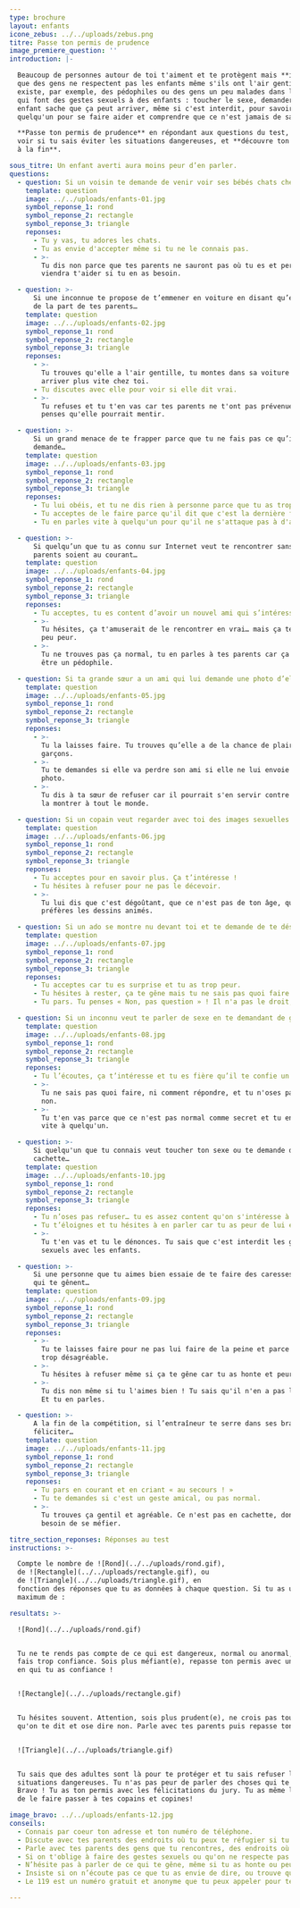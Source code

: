 ```yaml
---
type: brochure
layout: enfants
icone_zebus: ../../uploads/zebus.png
titre: Passe ton permis de prudence
image_premiere_question: ''
introduction: |-

  Beaucoup de personnes autour de toi t'aiment et te protègent mais **il arrive
  que des gens ne respectent pas les enfants même s'ils ont l'air gentils**. Il
  existe, par exemple, des pédophiles ou des gens un peu malades dans leur tête
  qui font des gestes sexuels à des enfants : toucher le sexe, demander des caresses, se montrer nu. Il faut qu'un
  enfant sache que ça peut arriver, même si c'est interdit, pour savoir comment se protéger, en parler à
  quelqu'un pour se faire aider et comprendre que ce n'est jamais de sa faute.

  **Passe ton permis de prudence** en répondant aux questions du test, pour
  voir si tu sais éviter les situations dangereuses, et **découvre ton résultat
  à la fin**.

sous_titre: Un enfant averti aura moins peur d’en parler.
questions:
  - question: Si un voisin te demande de venir voir ses bébés chats chez lui…
    template: question
    image: ../../uploads/enfants-01.jpg
    symbol_reponse_1: rond
    symbol_reponse_2: rectangle
    symbol_reponse_3: triangle
    reponses:
      - Tu y vas, tu adores les chats.
      - Tu as envie d'accepter même si tu ne le connais pas.
      - >-
        Tu dis non parce que tes parents ne sauront pas où tu es et personne ne
        viendra t'aider si tu en as besoin.

  - question: >-
      Si une inconnue te propose de t’emmener en voiture en disant qu’elle vient
      de la part de tes parents…
    template: question
    image: ../../uploads/enfants-02.jpg
    symbol_reponse_1: rond
    symbol_reponse_2: rectangle
    symbol_reponse_3: triangle
    reponses:
      - >-
        Tu trouves qu'elle a l'air gentille, tu montes dans sa voiture pour
        arriver plus vite chez toi.
      - Tu discutes avec elle pour voir si elle dit vrai.
      - >-
        Tu refuses et tu t'en vas car tes parents ne t'ont pas prévenue et tu
        penses qu'elle pourrait mentir.

  - question: >-
      Si un grand menace de te frapper parce que tu ne fais pas ce qu’il te
      demande…
    template: question
    image: ../../uploads/enfants-03.jpg
    symbol_reponse_1: rond
    symbol_reponse_2: rectangle
    symbol_reponse_3: triangle
    reponses:
      - Tu lui obéis, et tu ne dis rien à personne parce que tu as trop peur.
      - Tu acceptes de le faire parce qu'il dit que c'est la dernière fois
      - Tu en parles vite à quelqu'un pour qu'il ne s'attaque pas à d'autres.

  - question: >-
      Si quelqu’un que tu as connu sur Internet veut te rencontrer sans que tes
      parents soient au courant…
    template: question
    image: ../../uploads/enfants-04.jpg
    symbol_reponse_1: rond
    symbol_reponse_2: rectangle
    symbol_reponse_3: triangle
    reponses:
      - Tu acceptes, tu es content d’avoir un nouvel ami qui s’intéresse à toi.
      - >-
        Tu hésites, ça t'amuserait de le rencontrer en vrai… mais ça te fait un
        peu peur.
      - >-
        Tu ne trouves pas ça normal, tu en parles à tes parents car ça pourrait
        être un pédophile.

  - question: Si ta grande sœur a un ami qui lui demande une photo d’elle toute nue…
    template: question
    image: ../../uploads/enfants-05.jpg
    symbol_reponse_1: rond
    symbol_reponse_2: rectangle
    symbol_reponse_3: triangle
    reponses:
      - >-
        Tu la laisses faire. Tu trouves qu’elle a de la chance de plaire aux
        garçons.
      - >-
        Tu te demandes si elle va perdre son ami si elle ne lui envoie pas la
        photo.
      - >-
        Tu dis à ta sœur de refuser car il pourrait s'en servir contre elle et
        la montrer à tout le monde.

  - question: Si un copain veut regarder avec toi des images sexuelles sur sa tablette…
    template: question
    image: ../../uploads/enfants-06.jpg
    symbol_reponse_1: rond
    symbol_reponse_2: rectangle
    symbol_reponse_3: triangle
    reponses:
      - Tu acceptes pour en savoir plus. Ça t’intéresse !
      - Tu hésites à refuser pour ne pas le décevoir.
      - >-
        Tu lui dis que c'est dégoûtant, que ce n'est pas de ton âge, que tu
        préfères les dessins animés.

  - question: Si un ado se montre nu devant toi et te demande de te déshabiller…
    template: question
    image: ../../uploads/enfants-07.jpg
    symbol_reponse_1: rond
    symbol_reponse_2: rectangle
    symbol_reponse_3: triangle
    reponses:
      - Tu acceptes car tu es surprise et tu as trop peur.
      - Tu hésites à rester, ça te gêne mais tu ne sais pas quoi faire.
      - Tu pars. Tu penses « Non, pas question » ! Il n'a pas le droit, c'est interdit par la loi.

  - question: Si un inconnu veut te parler de sexe en te demandant de garder le secret…
    template: question
    image: ../../uploads/enfants-08.jpg
    symbol_reponse_1: rond
    symbol_reponse_2: rectangle
    symbol_reponse_3: triangle
    reponses:
      - Tu l’écoutes, ça t’intéresse et tu es fière qu’il te confie un secret.
      - >-
        Tu ne sais pas quoi faire, ni comment répondre, et tu n'oses pas dire
        non.
      - >-
        Tu t'en vas parce que ce n'est pas normal comme secret et tu en parles
        vite à quelqu'un.

  - question: >-
      Si quelqu'un que tu connais veut toucher ton sexe ou te demande des caresses sexuelles en
      cachette…
    template: question
    image: ../../uploads/enfants-10.jpg
    symbol_reponse_1: rond
    symbol_reponse_2: rectangle
    symbol_reponse_3: triangle
    reponses:
      - Tu n’oses pas refuser… tu es assez content qu'on s'intéresse à toi…
      - Tu t’éloignes et tu hésites à en parler car tu as peur de lui et de ses menaces.
      - >-
        Tu t'en vas et tu le dénonces. Tu sais que c'est interdit les gestes
        sexuels avec les enfants.

  - question: >-
      Si une personne que tu aimes bien essaie de te faire des caresses intimes
      qui te gênent…
    template: question
    image: ../../uploads/enfants-09.jpg
    symbol_reponse_1: rond
    symbol_reponse_2: rectangle
    symbol_reponse_3: triangle
    reponses:
      - >-
        Tu te laisses faire pour ne pas lui faire de la peine et parce que ce n'est pas 
        trop désagréable.
      - >-
        Tu hésites à refuser même si ça te gêne car tu as honte et peur de sa réaction. 
      - >-
        Tu dis non même si tu l'aimes bien ! Tu sais qu'il n'en a pas le droit.
        Et tu en parles.

  - question: >-
      A la fin de la compétition, si l’entraîneur te serre dans ses bras pour te
      féliciter…
    template: question
    image: ../../uploads/enfants-11.jpg
    symbol_reponse_1: rond
    symbol_reponse_2: rectangle
    symbol_reponse_3: triangle
    reponses:
      - Tu pars en courant et en criant « au secours ! »
      - Tu te demandes si c'est un geste amical, ou pas normal.
      - >-
        Tu trouves ça gentil et agréable. Ce n'est pas en cachette, donc pas
        besoin de se méfier.

titre_section_reponses: Réponses au test
instructions: >-

  Compte le nombre de ![Rond](../../uploads/rond.gif),
  de ![Rectangle](../../uploads/rectangle.gif), ou
  de ![Triangle](../../uploads/triangle.gif), en
  fonction des réponses que tu as données à chaque question. Si tu as un
  maximum de :

resultats: >-

  ![Rond](../../uploads/rond.gif)


  Tu ne te rends pas compte de ce qui est dangereux, normal ou anormal, et tu
  fais trop confiance. Sois plus méfiant(e), repasse ton permis avec une personne
  en qui tu as confiance !


  ![Rectangle](../../uploads/rectangle.gif)


  Tu hésites souvent. Attention, sois plus prudent(e), ne crois pas tout ce
  qu'on te dit et ose dire non. Parle avec tes parents puis repasse ton permis!


  ![Triangle](../../uploads/triangle.gif)


  Tu sais que des adultes sont là pour te protéger et tu sais refuser les
  situations dangereuses. Tu n'as pas peur de parler des choses qui te gênent.
  Bravo ! Tu as ton permis avec les félicitations du jury. Tu as même le droit
  de le faire passer à tes copains et copines!

image_bravo: ../../uploads/enfants-12.jpg
conseils:
  - Connais par coeur ton adresse et ton numéro de téléphone.
  - Discute avec tes parents des endroits où tu peux te réfugier si tu as besoin d’aide (dans la rue, un magasin par exemple).
  - Parle avec tes parents des gens que tu rencontres, des endroits où tu vas jouer et des choses qui t'inquiètent.
  - Si on t'oblige à faire des gestes sexuels ou qu'on ne respecte pas ton corps, ne te laisse pas faire, parles en vite à quelqu'un qui t'écoute et va te protéger.
  - N’hésite pas à parler de ce qui te gêne, même si tu as honte ou peur, même si on t’a demandé de ne rien dire à personne.
  - Insiste si on n’écoute pas ce que tu as envie de dire, ou trouve quelqu’un d’autre jusqu’à ce qu’on te croie.
  - Le 119 est un numéro gratuit et anonyme que tu peux appeler pour te faire aider par des grandes personnes.

---
```

